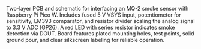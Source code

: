 Two-layer PCB and schematic for interfacing an MQ-2 smoke sensor with Raspberry Pi Pico W. Includes fused 5 V VSYS input, potentiometer for sensitivity, LM393 comparator, and resistor divider scaling the analog signal to 3.3 V ADC (GP26). A red LED with series resistor indicates smoke detection via DOUT. Board features plated mounting holes, test points, solid ground pour, and clear silkscreen labeling for reliable operation.
